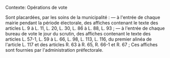 Contexte: Opérations de vote

Sont placardées, par les soins de la municipalité : — à l'entrée de chaque mairie pendant la période électorale, des affiches contenant le texte des articles L. 9 à L. 11, L. 20, L. 30, L. 86 à L. 88, L. 93 ; — à l'entrée de chaque bureau de vote le jour du scrutin, des affiches contenant le texte des articles L. 57-1, L. 59 à L. 66, L. 98, L. 113, L. 116, du premier alinéa de l'article L. 117 et des articles R. 63 à R. 65, R. 66-1 et R. 67 ; Ces affiches sont fournies par l'administration préfectorale.